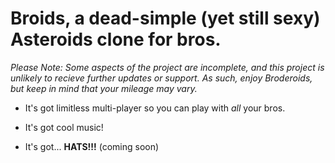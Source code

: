 Broids, a dead-simple (yet still sexy) Asteroids clone for bros.
===============================================================

_Please Note: Some aspects of the project are incomplete, and this project is unlikely to recieve further updates or support.  As such, enjoy Broderoids, but keep in mind that your mileage may vary._

* It's got limitless multi-player so you can play with _all_ your bros.

* It's got cool music!

* It's got... **HATS!!!** (coming soon)

